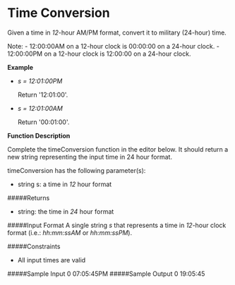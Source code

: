 # Time Conversion

Given a time in *12*-hour AM/PM format, convert it to military (24-hour) time.

Note: - 12:00:00AM on a 12-hour clock is 00:00:00 on a 24-hour clock. - 12:00:00PM on a 12-hour clock is 12:00:00 on a 24-hour clock.

**Example**
 - *s = 12:01:00PM*
   
    Return '12:01:00'.

 - *s = 12:01:00AM*

    Return '00:01:00'.

**Function Description**

Complete the timeConversion function in the editor below. It should return a new string representing the input time in 24 hour format.

timeConversion has the following parameter(s):

 - string s: a time in *12* hour format

#####Returns
 - string: the time in *24* hour format

#####Input Format
A single string *s* that represents a time in *12*-hour clock format (i.e.: *hh:mm:ssAM* or *hh:mm:ssPM*).

#####Constraints
 - All input times are valid

#####Sample Input 0
    07:05:45PM
#####Sample Output 0
    19:05:45